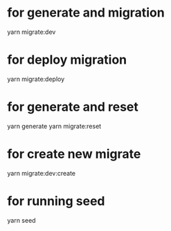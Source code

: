 # for generate and migration



yarn migrate:dev <!-- creation and deploy and if database is empty it will run the seed -->


# for deploy migration
yarn migrate:deploy <!-- deploy all new  migration in the database -->

# for generate and reset

yarn generate 
yarn migrate:reset <!-- drop database and deploy all migration  and run the seed -->

# for create new migrate 

yarn migrate:dev:create <!-- create migration without deploy-->

# for running seed

yarn seed <!-- run seed -->